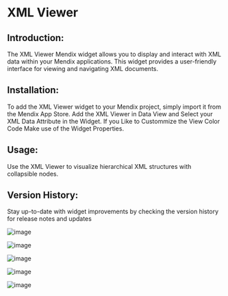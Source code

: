 # XML Viewer

## Introduction:
  The XML Viewer Mendix widget allows you to display and interact with XML data within your Mendix applications.
  This widget provides a user-friendly interface for viewing and navigating XML documents.

## Installation:
  To add the XML Viewer widget to your Mendix project, simply import it from the Mendix App Store.
    Add the XML Viewer in Data View and Select your XML Data Attribute in the Widget.
    If you Like to Custommize the View Color Code Make use of the Widget Properties.
    
## Usage:
  Use the XML Viewer to visualize hierarchical XML structures with collapsible nodes.

## Version History:
  Stay up-to-date with widget improvements by checking the version history for release notes and updates

  ![image](https://github.com/manojjohn1838/XMLViewer/assets/26872174/d2e8012f-7983-43f6-b334-750a48f400e1)

  ![image](https://github.com/manojjohn1838/XMLViewer/assets/26872174/6571f05d-370c-414c-bc38-b246e5212732)
  
  ![image](https://github.com/manojjohn1838/XMLViewer/assets/26872174/ca731fd0-098a-4376-8968-48ebd274552b)

  ![image](https://github.com/manojjohn1838/XMLViewer/assets/26872174/cbaa8a67-2149-48ee-8591-8998b0214933)

  ![image](https://github.com/manojjohn1838/XMLViewer/assets/26872174/9aa248fb-3217-464c-9667-132ae1a2b302)


